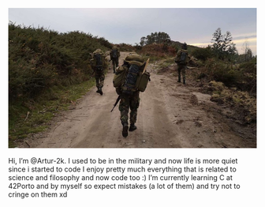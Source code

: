![Carvalho](https://raw.githubusercontent.com/Artur-2k/Artur-2k/main/header.jpg)

Hi, I’m @Artur-2k. I used to be in the military and now life is more quiet since i started to code 
I enjoy pretty much everything that is related to science and  filosophy and now code too :)
I’m currently learning C at 42Porto and by myself so expect mistakes (a lot of them) and try not to cringe on them xd
